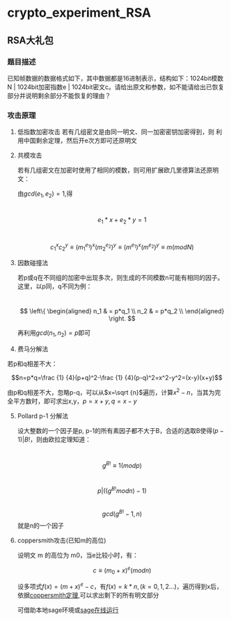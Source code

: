# crypto_experiment_RSA
## RSA大礼包

### 题目描述

已知帧数据的数据格式如下，其中数据都是16进制表示，结构如下：1024bit模数N | 1024bit加密指数e | 1024bit密文c。请给出原文和参数，如不能请给出已恢复部分并说明剩余部分不能恢复的理由？

### 攻击原理

1. 低指数加密攻击
   若有几组密文是由同一明文、同一加密密钥加密得到，则 利用中国剩余定理，然后开e次方即可还原明文

3. 共模攻击

   若有几组密文在加密时使用了相同的模数，则可用扩展欧几里德算法还原明文：

   由$gcd(e_1,e_2)=1$,得

   ​									$$e_1*x+e_2*y=1$$

   ​									$$c_1^xc_2^y \equiv (m_1^{e_1})^x(m_2^{e_2})^y \equiv (m^{e_1})^x(m^{e_2})^y \equiv m(mod N)$$

   

3. 因数碰撞法

   若p或q在不同组的加密中出现多次，则生成的不同模数n可能有相同的因子。这里，以p同，q不同为例：

   ​														$$ \left\{ \begin{aligned} n_1 & = p*q_1 \\ n_2 & = p*q_2 \\ \end{aligned} \right. $$

   再利用$gcd(n_1,n_2)=p$即可

   

4.  费马分解法

   若p和q相差不大：

   $$n=p*q=\frac {1} {4}(p+q)^2-\frac {1} {4}(p-q)^2=x^2-y^2=(x-y)(x+y)$$

   由p和q相差不大，忽略p-q，可以从$x=\sqrt {n}$遍历，计算$x^2-n$，当其为完全平方数时，即可求出x,y，$p=x+y,q=x-y$
   
   

5. Pollard  p-1 分解法

   设大整数的一个因子是p, p-1的所有素因子都不大于B，合适的选取B使得$(p-1)|B!$，则由欧拉定理知道：

   ​	$$g^{B!}\equiv1(mod p)$$

   ​	$$p|((g^{B!}mod n)-1)$$
   ​		$$gcd(g^{B!}-1,n)$$就是n的一个因子

6. coppersmith攻击(已知m的高位)

   设明文 m 的高位为 m0，当e比较小时，有：

   $$c\equiv(m_0+x)^e (mod n)$$

   设多项式$f(x)=(m+x)^e-c$，有$f(x)=k*n,(k=0,1,2...)$，遍历得到x后，依据[coppersmith定理](https://paper.seebug.org/727/#41-coppersmith),可以求出剩下的所有明文部分

   可借助本地sage环境或[sage在线运行](https://sagecell.sagemath.org/)

